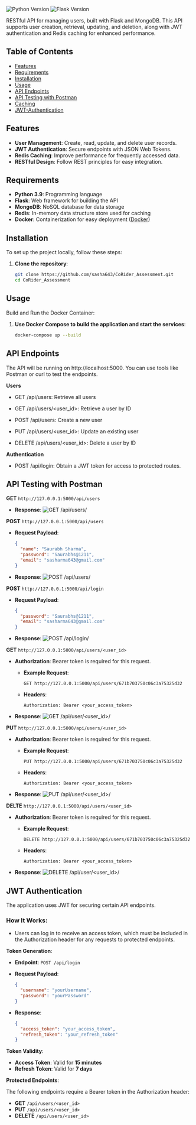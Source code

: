 ![Python Version](https://img.shields.io/badge/python-3.9-blue) ![Flask Version](https://img.shields.io/badge/flask-2.0.3-orange)

RESTful API for managing users, built with Flask and MongoDB. This API supports user creation, retrieval, updating, and deletion, along with JWT authentication and Redis caching for enhanced performance.

## Table of Contents

- [Features](#features)
- [Requirements](#Requirements)
- [Installation](#installation)
- [Usage](#usage)
- [API Endpoints](#api-endpoints)
- [API Testing with Postman](#api-testing-with-postman)
- [Caching](#caching)
- [JWT-Authentication](#jwt-authentication)

## Features

- **User Management**: Create, read, update, and delete user records.
- **JWT Authentication**: Secure endpoints with JSON Web Tokens.
- **Redis Caching**: Improve performance for frequently accessed data.
- **RESTful Design**: Follow REST principles for easy integration.

## Requirements

- **Python 3.9**: Programming language
- **Flask**: Web framework for building the API
- **MongoDB**: NoSQL database for data storage
- **Redis**: In-memory data structure store used for caching
- **Docker**: Containerization for easy deployment ([Docker](https://www.docker.com/get-started))

## Installation

To set up the project locally, follow these steps:

1. **Clone the repository**:

   ```bash
   git clone https://github.com/sasha643/CoRider_Assessment.git
   cd CoRider_Assessment
   ```
   
## Usage

Build and Run the Docker Container:

1. **Use Docker Compose to build the application and start the services**:

   ```bash
   docker-compose up --build
   ```
   
## API Endpoints

The API will be running on http://localhost:5000. You can use tools like Postman or curl to test the endpoints.

**Users**

- GET /api/users:
  Retrieve all users
  
- GET /api/users/<user_id>:
  Retrieve a user by ID
  
- POST /api/users:
  Create a new user
  
- PUT /api/users/<user_id>:
  Update an existing user
  
- DELETE /api/users/<user_id>:
  Delete a user by ID

**Authentication**

- POST /api/login: Obtain a JWT token for access to protected routes.

## API Testing with Postman

**GET** `http://127.0.0.1:5000/api/users`

- **Response**:
  ![GET /api/users/](get_user.png)

**POST** `http://127.0.0.1:5000/api/users`

- **Request Payload**:
    ```json
    {
      "name": "Saurabh Sharma",
      "password": "Saurabhs@1211",
      "email": "sasharma643@gmail.com"
    }
    ```
- **Response**:
  ![POST /api/users/](post_user.png)
    
**POST** `http://127.0.0.1:5000/api/login`

- **Request Payload**:
    ```json
    {
      "password": "Saurabhs@1211",
      "email": "sasharma643@gmail.com"
    }
    ```
- **Response**:
  ![POST /api/login/](jwt.png)

**GET** `http://127.0.0.1:5000/api/users/<user_id>`

- **Authorization**: Bearer token is required for this request.
  
  - **Example Request**: 
    ```http
    GET http://127.0.0.1:5000/api/users/671b703750c06c3a75325d32
    ```
    
  - **Headers**:
    ```http
    Authorization: Bearer <your_access_token>
    ```

- **Response**:
  ![GET /api/user/<user_id>/](get_user_on_id.png)

**PUT** `http://127.0.0.1:5000/api/users/<user_id>`

- **Authorization**: Bearer token is required for this request.
  
  - **Example Request**: 
    ```http
    PUT http://127.0.0.1:5000/api/users/671b703750c06c3a75325d32
    ```
    
  - **Headers**:
    ```http
    Authorization: Bearer <your_access_token>
    ```
- **Response**:
  ![PUT /api/user/<user_id>/](put_user.png)

**DELTE** `http://127.0.0.1:5000/api/users/<user_id>`

- **Authorization**: Bearer token is required for this request.
  
  - **Example Request**: 
    ```http
    DELETE http://127.0.0.1:5000/api/users/671b703750c06c3a75325d32
    ```
    
  - **Headers**:
    ```http
    Authorization: Bearer <your_access_token>
    ```
- **Response**:
  ![DELETE /api/user/<user_id>/](delete_user.png)
  

## JWT Authentication

The application uses JWT for securing certain API endpoints.

   ### How It Works:
   - Users can log in to receive an access token, which must be included in the Authorization header for any requests to protected endpoints.

   **Token Generation**:
    
   - **Endpoint**: `POST /api/login`
   - **Request Payload**:
     
       ```json
       {
         "username": "yourUsername",
         "password": "yourPassword"
       }
       ```
       
   - **Response**:
       ```json
       {
         "access_token": "your_access_token",
         "refresh_token": "your_refresh_token"
       }
       ```

   **Token Validity**:
   
   - **Access Token**: Valid for **15 minutes**
   - **Refresh Token**: Valid for **7 days**
   
   **Protected Endpoints**:
   
   The following endpoints require a Bearer token in the Authorization header:
   
   - **GET** `/api/users/<user_id>`
   - **PUT** `/api/users/<user_id>`
   - **DELETE** `/api/users/<user_id>`

